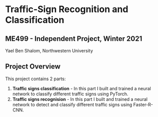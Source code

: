 # Traffic-Sign Recognition and Classification
## ME499 - Independent Project, Winter 2021
Yael Ben Shalom, Northwestern University


## Project Overview
This project contains 2 parts:
1. **Traffic signs classification** - In this part I built and trained a neural network to classify different traffic signs using PyTorch.
2. **Traffic signs recognision** - In this part I built and trained a neural network to detect and classify different traffic signs using Faster-R-CNN.